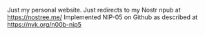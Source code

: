 Just my personal website.
Just redirects to my Nostr npub at https://nostree.me/
Implemented NIP-05 on Github as described at https://nvk.org/n00b-nip5
